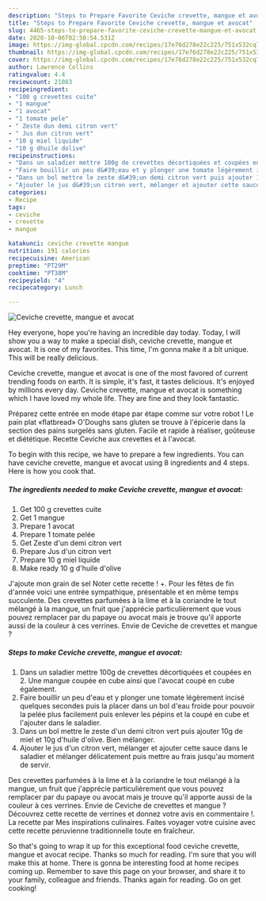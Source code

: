 ```yaml
---
description: "Steps to Prepare Favorite Ceviche crevette, mangue et avocat"
title: "Steps to Prepare Favorite Ceviche crevette, mangue et avocat"
slug: 4465-steps-to-prepare-favorite-ceviche-crevette-mangue-et-avocat
date: 2020-10-06T02:50:54.531Z
image: https://img-global.cpcdn.com/recipes/17e76d278e22c225/751x532cq70/ceviche-crevette-mangue-et-avocat-photo-principale-de-la-recette.jpg
thumbnail: https://img-global.cpcdn.com/recipes/17e76d278e22c225/751x532cq70/ceviche-crevette-mangue-et-avocat-photo-principale-de-la-recette.jpg
cover: https://img-global.cpcdn.com/recipes/17e76d278e22c225/751x532cq70/ceviche-crevette-mangue-et-avocat-photo-principale-de-la-recette.jpg
author: Lawrence Collins
ratingvalue: 4.4
reviewcount: 21083
recipeingredient:
- "100 g crevettes cuite"
- "1 mangue"
- "1 avocat"
- "1 tomate pele"
- " Zeste dun demi citron vert"
- " Jus dun citron vert"
- "10 g miel liquide"
- "10 g dhuile dolive"
recipeinstructions:
- "Dans un saladier mettre 100g de crevettes décortiquées et coupées en 2. Une mangue coupée en cube ainsi que l&#39;avocat coupé en cube également."
- "Faire bouillir un peu d&#39;eau et y plonger une tomate légèrement incisé quelques secondes puis la placer dans un bol d&#39;eau froide pour pouvoir la pelée plus facilement puis enlever les pépins et la coupé en cube et l&#39;ajouter dans le saladier."
- "Dans un bol mettre le zeste d&#39;un demi citron vert puis ajouter 10g de miel et 10g d&#39;huile d&#39;olive. Bien mélanger."
- "Ajouter le jus d&#39;un citron vert, mélanger et ajouter cette sauce dans le saladier et mélanger délicatement puis mettre au frais jusqu&#39;au moment de servir."
categories:
- Recipe
tags:
- ceviche
- crevette
- mangue

katakunci: ceviche crevette mangue 
nutrition: 191 calories
recipecuisine: American
preptime: "PT29M"
cooktime: "PT38M"
recipeyield: "4"
recipecategory: Lunch

---
```



![Ceviche crevette, mangue et avocat](https://img-global.cpcdn.com/recipes/17e76d278e22c225/751x532cq70/ceviche-crevette-mangue-et-avocat-photo-principale-de-la-recette.jpg)

Hey everyone, hope you're having an incredible day today. Today, I will show you a way to make a special dish, ceviche crevette, mangue et avocat. It is one of my favorites. This time, I'm gonna make it a bit unique. This will be really delicious.

Ceviche crevette, mangue et avocat is one of the most favored of current trending foods on earth. It is simple, it's fast, it tastes delicious. It's enjoyed by millions every day. Ceviche crevette, mangue et avocat is something which I have loved my whole life. They are fine and they look fantastic.

Préparez cette entrée en mode étape par étape comme sur votre robot ! Le pain plat «flatbread» O&#39;Doughs sans gluten se trouve à l&#39;épicerie dans la section des pains surgelés sans gluten. Facile et rapide à réaliser, goûteuse et diététique. Recette Ceviche aux crevettes et à l&#39;avocat.


To begin with this recipe, we have to prepare a few ingredients. You can have ceviche crevette, mangue et avocat using 8 ingredients and 4 steps. Here is how you cook that.

<!--inarticleads1-->

##### The ingredients needed to make Ceviche crevette, mangue et avocat:

1. Get 100 g crevettes cuite
1. Get 1 mangue
1. Prepare 1 avocat
1. Prepare 1 tomate pelée
1. Get  Zeste d&#39;un demi citron vert
1. Prepare  Jus d&#39;un citron vert
1. Prepare 10 g miel liquide
1. Make ready 10 g d&#39;huile d&#39;olive


J&#39;ajoute mon grain de sel Noter cette recette ! +. Pour les fêtes de fin d&#39;année voici une entrée sympathique, présentable et en même temps succulente. Des crevettes parfumées à la lime et à la coriandre le tout mélangé à la mangue, un fruit que j&#39;apprécie particulièrement que vous pouvez remplacer par du papaye ou avocat mais je trouve qu&#39;il apporte aussi de la couleur à ces verrines. Envie de Ceviche de crevettes et mangue ? 

<!--inarticleads2-->

##### Steps to make Ceviche crevette, mangue et avocat:

1. Dans un saladier mettre 100g de crevettes décortiquées et coupées en 2. Une mangue coupée en cube ainsi que l&#39;avocat coupé en cube également.
1. Faire bouillir un peu d&#39;eau et y plonger une tomate légèrement incisé quelques secondes puis la placer dans un bol d&#39;eau froide pour pouvoir la pelée plus facilement puis enlever les pépins et la coupé en cube et l&#39;ajouter dans le saladier.
1. Dans un bol mettre le zeste d&#39;un demi citron vert puis ajouter 10g de miel et 10g d&#39;huile d&#39;olive. Bien mélanger.
1. Ajouter le jus d&#39;un citron vert, mélanger et ajouter cette sauce dans le saladier et mélanger délicatement puis mettre au frais jusqu&#39;au moment de servir.


Des crevettes parfumées à la lime et à la coriandre le tout mélangé à la mangue, un fruit que j&#39;apprécie particulièrement que vous pouvez remplacer par du papaye ou avocat mais je trouve qu&#39;il apporte aussi de la couleur à ces verrines. Envie de Ceviche de crevettes et mangue ? Découvrez cette recette de verrines et donnez votre avis en commentaire !. La recette par Mes inspirations culinaires. Faites voyager votre cuisine avec cette recette péruvienne traditionnelle toute en fraîcheur. 

So that's going to wrap it up for this exceptional food ceviche crevette, mangue et avocat recipe. Thanks so much for reading. I'm sure that you will make this at home. There is gonna be interesting food at home recipes coming up. Remember to save this page on your browser, and share it to your family, colleague and friends. Thanks again for reading. Go on get cooking!

